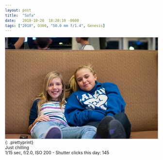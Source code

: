 ```yaml
---
layout: post
title:  "Sofa"
date:   2010-10-20  18:20:10 -0600
tags: ["2010", D300, "50.0 mm f/1.4", Genesis]
---
```

![:title](/images/2010/2010_1020_DSC_2787.jpg)
{: .prettyprint}  
Just chilling  
1/15 sec, f/2.0, ISO 200 - Shutter clicks this day: 145